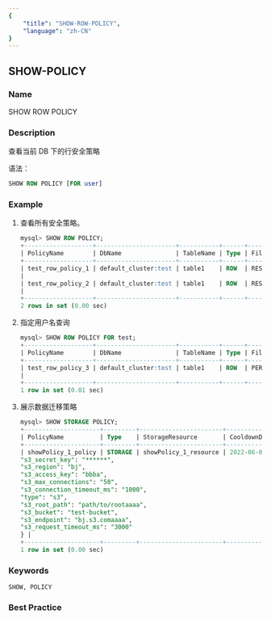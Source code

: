 ```yaml
---
{
    "title": "SHOW-ROW-POLICY",
    "language": "zh-CN"
}
---
```


<!--
Licensed to the Apache Software Foundation (ASF) under one
or more contributor license agreements.  See the NOTICE file
distributed with this work for additional information
regarding copyright ownership.  The ASF licenses this file
to you under the Apache License, Version 2.0 (the
"License"); you may not use this file except in compliance
with the License.  You may obtain a copy of the License at

  http://www.apache.org/licenses/LICENSE-2.0

Unless required by applicable law or agreed to in writing,
software distributed under the License is distributed on an
"AS IS" BASIS, WITHOUT WARRANTIES OR CONDITIONS OF ANY
KIND, either express or implied.  See the License for the
specific language governing permissions and limitations
under the License.
-->

## SHOW-POLICY

### Name

SHOW ROW POLICY

### Description

查看当前 DB 下的行安全策略

语法：

```sql
SHOW ROW POLICY [FOR user]
```

### Example

1. 查看所有安全策略。

    ```sql
    mysql> SHOW ROW POLICY;
    +-------------------+----------------------+-----------+------+-------------+-------------------+------+-------------------------------------------------------------------------------------------------------------------------------------------+
    | PolicyName        | DbName               | TableName | Type | FilterType  | WherePredicate    | User | OriginStmt                                                                                                                                |
    +-------------------+----------------------+-----------+------+-------------+-------------------+------+-------------------------------------------------------------------------------------------------------------------------------------------+
    | test_row_policy_1 | default_cluster:test | table1    | ROW  | RESTRICTIVE | `id` IN (1, 2)    | root | /* ApplicationName=DataGrip 2021.3.4 */ CREATE ROW POLICY test_row_policy_1 ON test.table1 AS RESTRICTIVE TO root USING (id in (1, 2));
    |
    | test_row_policy_2 | default_cluster:test | table1    | ROW  | RESTRICTIVE | `col1` = 'col1_1' | root | /* ApplicationName=DataGrip 2021.3.4 */ CREATE ROW POLICY test_row_policy_2 ON test.table1 AS RESTRICTIVE TO root USING (col1='col1_1');
    |
    +-------------------+----------------------+-----------+------+-------------+-------------------+------+-------------------------------------------------------------------------------------------------------------------------------------------+
    2 rows in set (0.00 sec)
    ```
    
2. 指定用户名查询

    ```sql
    mysql> SHOW ROW POLICY FOR test;
    +-------------------+----------------------+-----------+------+------------+-------------------+----------------------+------------------------------------------------------------------------------------------------------------------------------------------+
    | PolicyName        | DbName               | TableName | Type | FilterType | WherePredicate    | User                 | OriginStmt                                                                                                                               |
    +-------------------+----------------------+-----------+------+------------+-------------------+----------------------+------------------------------------------------------------------------------------------------------------------------------------------+
    | test_row_policy_3 | default_cluster:test | table1    | ROW  | PERMISSIVE | `col1` = 'col1_2' | default_cluster:test | /* ApplicationName=DataGrip 2021.3.4 */ CREATE ROW POLICY test_row_policy_3 ON test.table1 AS PERMISSIVE TO test USING (col1='col1_2');
    |
    +-------------------+----------------------+-----------+------+------------+-------------------+----------------------+------------------------------------------------------------------------------------------------------------------------------------------+
    1 row in set (0.01 sec)
    ```

3. 展示数据迁移策略
    ```sql
    mysql> SHOW STORAGE POLICY;
    +---------------------+---------+-----------------------+---------------------+-------------+---------------------------------------------------------------------------------------------------------------------------------------------------------------------------------------------------------------------------------------------------------------------------------------------------------------------+
    | PolicyName          | Type    | StorageResource       | CooldownDatetime    | CooldownTtl | properties                                                                                                                                                                                                                                                                                                          |
    +---------------------+---------+-----------------------+---------------------+-------------+---------------------------------------------------------------------------------------------------------------------------------------------------------------------------------------------------------------------------------------------------------------------------------------------------------------------+
    | showPolicy_1_policy | STORAGE | showPolicy_1_resource | 2022-06-08 00:00:00 | -1          | {
    "s3_secret_key": "******",
    "s3_region": "bj",
    "s3_access_key": "bbba",
    "s3_max_connections": "50",
    "s3_connection_timeout_ms": "1000",
    "type": "s3",
    "s3_root_path": "path/to/rootaaaa",
    "s3_bucket": "test-bucket",
    "s3_endpoint": "bj.s3.comaaaa",
    "s3_request_timeout_ms": "3000"
    } |
    +---------------------+---------+-----------------------+---------------------+-------------+---------------------------------------------------------------------------------------------------------------------------------------------------------------------------------------------------------------------------------------------------------------------------------------------------------------------+
    1 row in set (0.00 sec)
    ```
        

### Keywords

    SHOW, POLICY

### Best Practice

